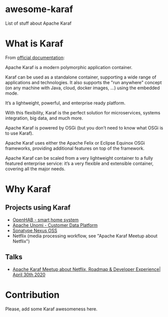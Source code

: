 # awesome-karaf
List of stuff about Apache Karaf

# What is Karaf

From [official documentation](https://karaf.apache.org/manual/latest/):

Apache Karaf is a modern polymorphic application container.

Karaf can be used as a standalone container, supporting a wide range of applications and technologies. It also supports the "run anywhere" concept (on any machine with Java, cloud, docker images, …​) using the embedded mode.

It’s a lightweight, powerful, and enterprise ready platform.

With this flexibility, Karaf is the perfect solution for microservices, systems integration, big data, and much more.

Apache Karaf is powered by OSGi (but you don’t need to know what OSGi is to use Karaf).

Apache Karaf uses either the Apache Felix or Eclipse Equinox OSGi frameworks, providing additional features on top of the framework.

Apache Karaf can be scaled from a very lightweight container to a fully featured enterprise service: it’s a very flexible and extensible container, covering all the major needs.

# Why Karaf

## Projects using Karaf
- [OpenHAB - smart home system](https://github.com/openhab/openhab-core)
- [Apache Unomi - Customer Data Platform](https://unomi.apache.org/)
- [Sonatype Nexus OSS](https://github.com/sonatype/nexus-public)
- Netflix (media processing workflow, see "Apache Karaf Meetup about Netflix")

## Talks
- [Apache Karaf Meetup about Netflix, Roadmap & Developer Experience| April 30th 2020](https://www.youtube.com/watch?v=PYXT5y8gwAg)

# Contribution
Please, add some Karaf awesomeness here.
